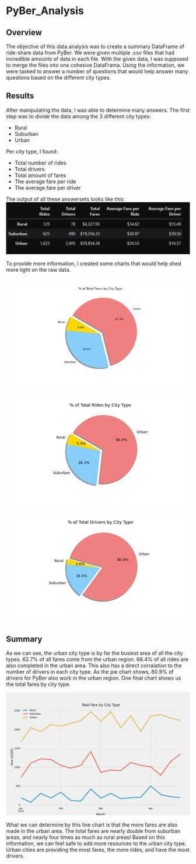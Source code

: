 # PyBer_Analysis

## Overview
The objective of this data analysis was to create a summary DataFrame of ride-share data from PyBer. We were given multiple .csv files that had incredible amounts of data in each file. With the given data, I was supposed to merge the files into one cohesive DataFrama. Using the information, we were tasked to answer a number of questions that would help answer many questions based on the different city types.

## Results
After manipulating the data, I was able to determine many answers. The first step was to divide the data among the 3 different city types:
* Rural
* Suburban
* Urban

Per city type, I found:
* Total number of rides
* Total drivers
* Total amount of fares
* The average fare per ride
* The average fare per driver

The output of all these answersets looks like this:
![Summary](Analysis/summary_df.png)

To provide more information, I created some charts that would help shed more light on the raw data. 

![total fare](Analysis/Fig5.png)

![total rides](Analysis/Fig6.png)

![total drivers](Analysis/Fig7.png)

## Summary

As we can see, the urban city type is by far the busiest area of all the city types. 62.7% of all fares come from the urban region. 68.4% of all rides are also completed in the urban area. This also has a direct corralation to the number of drivers in each city type. As the pie chart shows, 80.9% of drivers for PyBer also work in the urban region. One final chart shows us the total fares by city type.

![total fare line chart](Analysis/PyBer_fare_summary.png)

What we can determine by this line chart is that the more fares are also made in the urban area. The total fares are nearly double from suburban areas, and nearly four times as much as rural areas! Based on this information, we can feel safe to add more resources to the urban city type. Urban cities are providing the most fares, the more rides, and have the most drivers. 